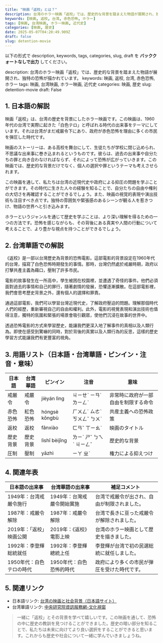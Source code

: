 ```yaml
---
title: "映画「返校」とは？"
description: 台湾のホラー映画「返校」では、歴史的な背景を踏まえた物語が展開され、独特の恐怖が描かれています。
keywords: [映画, 返校, 台湾, 赤色恐怖, ホラー]
tags: [映画, 台湾映画, ホラー映画, 近代史]
categories: [映画, 歴史]
date: 2025-05-07T04:20:49.909Z
draft: false
slug: detention-movie
---
```


以下の形式で description, keywords, tags, categories, slug, draft を **バッククォートなしで出力** してください。

description: 台湾のホラー映画「返校」では、歴史的な背景を踏まえた物語が展開され、独特の恐怖が描かれています。
keywords: 映画, 返校, 台湾, 赤色恐怖, ホラー
tags: 映画, 台湾映画, ホラー映画, 近代史
categories: 映画, 歴史
slug: detention-movie
draft: False

## 1. 日本語の解説

映画「返校」は、台湾の歴史を背景にしたホラー映画です。この映画は、1960年代の台湾で実際に起きた「白色テロ」と呼ばれる時代の出来事をテーマにしています。それは台湾がまだ戒厳令下にあり、政府が赤色恐怖を理由に多くの市民を弾圧した時代です。

映画のストーリーは、ある高校を舞台にして、生徒たちが学校に閉じ込められ、不思議な出来事に巻き込まれるというものです。彼らは、過去の出来事や自分たちの罪と向き合わなければならず、それによって恐怖が広がっていきます。この映画では、歴史的な背景だけでなく、個人の選択や罪というテーマも考えさせられます。

この映画を通して、私たちは台湾の近現代史や政府による抑圧の問題を学ぶことができます。その時代に生きた人々の経験を知ることで、自分たちの自由や権利の大切さを再確認することができるでしょう。また、映画の視覚的表現や演出技術も注目すべき点です。独特の雰囲気や緊張感のあるシーンが観る人を惹きつけ、物語の世界へと引き込みます。

ホラーというジャンルを通じて歴史を学ぶことは、より深い理解を得るための一つの方法です。恐怖を感じながらも、その背後にある真実や人間の行動について考えることで、より豊かな視点を持つことができるでしょう。

## 2. 台湾華語での解説

《返校》是一部以台灣歷史為背景的恐怖電影。這部電影的背景設定在1960年代的台灣，描寫了白色恐怖時期發生的事情。那時，台灣仍然處於戒嚴時期，政府以打擊共產主義為藉口，壓制了許多市民。

電影的故事發生在一所高中，學生被困在校園裡，並遭遇了奇怪的事件。他們必須面對過去的事情和自己的罪行，隨著劇情的發展，恐懼逐漸擴散。在這部電影裡，我們會思考歷史背景之外，還有個人的選擇和罪責。

通過這部電影，我們可以學習台灣近現代史，了解政府壓迫的問題。理解那個時代人們的經歷，重新審視自己的自由和權利。此外，電影的視覺表現和演出技術也值得注意，獨特的氛圍和緊張的場景會吸引觀眾，使他們沉浸在故事的世界中。

透過恐怖電影的方式來學習歷史，能讓我們更深入地了解事件的真相以及人類行為。即使在感受到驚嚇的同時，對於背後的真實以及人類行為的反思，這樣的歷史學習方式能讓我們有更豐富的視角。

## 3. 用語リスト（日本語・台湾華語・ピンイン・注音・意味）

| 日本語     | 台湾華語      | ピンイン       | 注音        | 意味                             |
|------------|---------------|----------------|-------------|--------------------------------|
| 戒厳令     | 戒嚴令        | jièyán lìng    | ㄐㄧㄝˋ ㄧㄢˊ ㄌㄧㄥˋ | 非常時に政府が一部自由を制限する命令 |
| 赤色恐怖   | 紅色恐怖      | hóngsè kǒngbù | ㄏㄨㄥˊ ㄙㄜˋ ㄎㄨㄥˇ ㄅㄨˋ | 共産主義への恐怖政策             |
| 返校       | 返校          | fǎnxiào       | ㄈㄢˇ ㄒㄧㄠˋ | 映画のタイトル                   |
| 歴史背景   | 歷史背景      | lìshǐ bèijǐng | ㄌㄧˋ ㄕˇ ㄅㄟˋ ㄐㄧㄥˇ | 歴史的な背景                     |
| 圧制       | 壓制          | yāzhì         | ㄧㄚ ㄓˋ    | 権力による抑えつけ              |

## 4. 関連年表

| 日本語の出来事                      | 台湾華語の出来事                  | 補足コメント                              |
|---------------------------------|-------------------------------|---------------------------------------|
| 1949年：台湾戒厳令施行              | 1949年：台灣戒嚴令開始實施        | 台湾で戒厳令が出され、自由が制限されました。   |
| 1987年：戒厳令解除                  | 1987年：戒嚴令解除               | 台湾で長きに亘った戒厳令が解除されました。    |
| 2019年：「返校」映画公開             | 2019年：《返校》電影上映          | 台湾のホラー映画として歴史を描きました。      |
| 1992年：李登輝総統就任              | 1992年：李登輝總統上任            | 李登輝が台湾で初の民選総統に就任しました。    |
| 1950年代：白色テロの時代             | 1950年代：白色恐怖的時代          | 政府により多くの市民が弾圧を受けた時代です。   |

## 5. 関連リンク

- 日本語リンク: [台湾の映画と社会背景（日本語サイト）](https://www.taiwanfan.com/)
- 台湾華語リンク: [中央研究院資訊服務網-文化視窗](https://ndweb.iis.sinica.edu.tw/)

>一緒に「返校」とその背景を学べて嬉しいです。この映画を通して、恐怖の中に歴史の教訓を見つけることができました。歴史の暗い部分を知ることで、私たちは未来に向けてより良い選択をすることができると思います。これからも歴史や社会について一緒に学んでいきましょうね。
